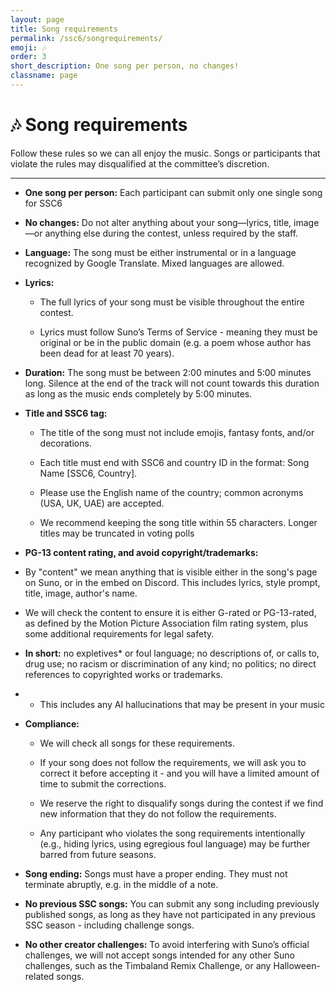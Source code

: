 ```yaml
---
layout: page
title: Song requirements
permalink: /ssc6/songrequirements/
emoji: 🎶
order: 3
short_description: One song per person, no changes!
classname: page
---
```


# 🎶 Song requirements

Follow these rules so we can all enjoy the music. Songs or participants that violate the rules may disqualified at the committee’s discretion.
___

* **One song per person:** Each participant can submit only one single song for SSC6

* **No changes:** Do not alter anything about your song—lyrics, title, image—or anything else during the contest, unless required by the staff.

* **Language:** The song must be either instrumental or in a language recognized by Google Translate. Mixed languages are allowed. 

* **Lyrics:** 

   * The full lyrics of your song must be visible throughout the entire contest. 
   
   * Lyrics must follow Suno’s Terms of Service - meaning they must be original or be in the public domain (e.g. a poem whose author has been dead for at least 70 years).

* **Duration:** The song must be between 2:00 minutes and 5:00 minutes long. Silence at the end of the track will not count towards this duration as long as the music ends completely by 5:00 minutes.

* **Title and SSC6 tag:**
   * The title of the song must not include emojis, fantasy fonts, and/or decorations.
   
   * Each title must end with SSC6 and country ID in the format:  Song Name [SSC6, Country].

   * Please use the English name of the country; common acronyms (USA, UK, UAE) are accepted.

   * We recommend keeping the song title within 55 characters. Longer titles may be truncated in voting polls


* **PG-13 content rating, and avoid copyright/trademarks:**

* By "content" we mean anything that is visible either in the song's page on Suno, or in the embed on Discord. This includes lyrics, style prompt, title, image, author's name.

* We will check the content to ensure it is either G-rated or PG-13-rated, as defined by the Motion Picture Association film rating system, plus some additional requirements for legal safety.

* **In short:** no expletives* or foul language; no descriptions of, or calls to, drug use; no racism or discrimination of any kind; no politics; no direct references to copyrighted works or trademarks.

* * This includes any AI hallucinations that may be present in your music


* **Compliance:**

   * We will check all songs for these requirements. 
   
   * If your song does not follow the requirements, we will ask you to correct it before accepting it - and you will have a limited amount of time to submit the corrections. 
   
   * We reserve the right to disqualify songs during the contest if we find new information that they do not follow the requirements. 

   * Any participant who violates the song requirements intentionally (e.g., hiding lyrics, using egregious foul language) may be further barred from future seasons.

* **Song ending:** Songs must have a proper ending. They must not terminate abruptly, e.g. in the middle of a note.

* **No previous SSC songs:** You can submit any song including previously published songs, as long as they have not participated in any previous SSC season - including challenge songs. 

* **No other creator challenges:** To avoid interfering with Suno’s official challenges, we will not accept songs intended for any other Suno challenges, such as the Timbaland Remix Challenge, or any Halloween-related songs. 
